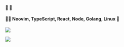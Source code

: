 <!--
**Jeordman/Jeordman** is a ✨ _special_ ✨ repository because its `README.md` (this file) appears on your GitHub profile.

Here are some ideas to get you started:

- 🔭 I’m currently working on ...
- 🌱 I’m currently learning ...
- 👯 I’m looking to collaborate on ...
- 🤔 I’m looking for help with ...
- 💬 Ask me about ...
- 📫 How to reach me: ...
- 😄 Pronouns: ...
- ⚡ Fun fact: ...
-->

#### 🌲 🧘 

#### 

#### 👨‍💻 Neovim, TypeScript, React, Node, Golang, Linux  💖

![](https://media.giphy.com/media/UPfwlZTVCBZPIO5Bwp/giphy.gif)




![](https://media.giphy.com/media/7bZOgu8hW9p4T4mFTm/giphy.gif)
